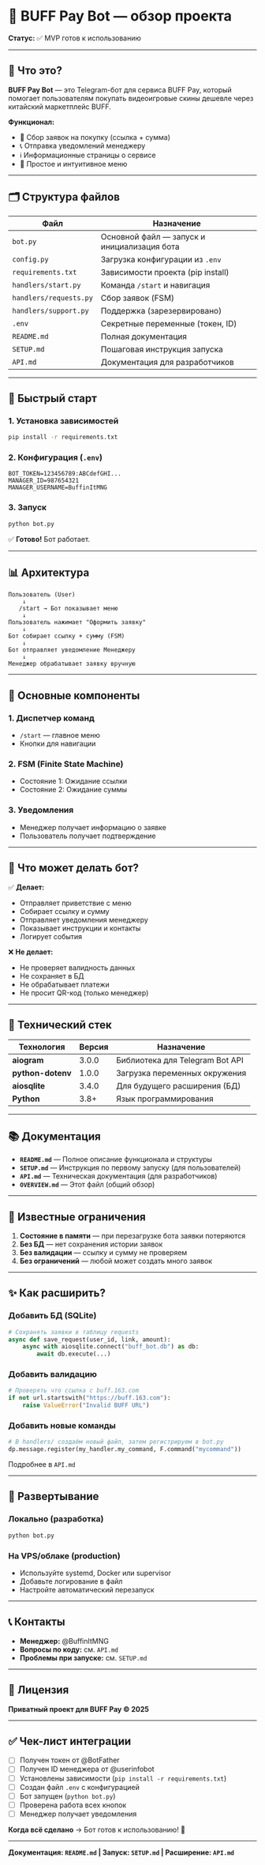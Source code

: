 # 💎 BUFF Pay Bot — обзор проекта

**Статус:** ✅ MVP готов к использованию

---

## 📌 Что это?

**BUFF Pay Bot** — это Telegram-бот для сервиса BUFF Pay, который помогает пользователям покупать видеоигровые скины дешевле через китайский маркетплейс BUFF.

**Функционал:**
- 📝 Сбор заявок на покупку (ссылка + сумма)
- 📞 Отправка уведомлений менеджеру
- ℹ️ Информационные страницы о сервисе
- 🎯 Простое и интуитивное меню

---

## 🗂️ Структура файлов

| Файл | Назначение |
|------|-----------|
| `bot.py` | Основной файл — запуск и инициализация бота |
| `config.py` | Загрузка конфигурации из `.env` |
| `requirements.txt` | Зависимости проекта (pip install) |
| `handlers/start.py` | Команда `/start` и навигация |
| `handlers/requests.py` | Сбор заявок (FSM) |
| `handlers/support.py` | Поддержка (зарезервировано) |
| `.env` | Секретные переменные (токен, ID) |
| `README.md` | Полная документация |
| `SETUP.md` | Пошаговая инструкция запуска |
| `API.md` | Документация для разработчиков |

---

## 🚀 Быстрый старт

### 1. Установка зависимостей
```bash
pip install -r requirements.txt
```

### 2. Конфигурация (`.env`)
```
BOT_TOKEN=123456789:ABCdefGHI...
MANAGER_ID=987654321
MANAGER_USERNAME=BuffinItMNG
```

### 3. Запуск
```bash
python bot.py
```

✅ **Готово!** Бот работает.

---

## 📊 Архитектура

```
Пользователь (User)
    ↓
   /start → Бот показывает меню
    ↓
Пользователь нажимает "Оформить заявку"
    ↓
Бот собирает ссылку + сумму (FSM)
    ↓
Бот отправляет уведомление Менеджеру
    ↓
Менеджер обрабатывает заявку вручную
```

---

## 🎯 Основные компоненты

### 1. **Диспетчер команд**
- `/start` — главное меню
- Кнопки для навигации

### 2. **FSM (Finite State Machine)**
- Состояние 1: Ожидание ссылки
- Состояние 2: Ожидание суммы

### 3. **Уведомления**
- Менеджер получает информацию о заявке
- Пользователь получает подтверждение

---

## 💼 Что может делать бот?

✅ **Делает:**
- Отправляет приветствие с меню
- Собирает ссылку и сумму
- Отправляет уведомления менеджеру
- Показывает инструкции и контакты
- Логирует события

❌ **Не делает:**
- Не проверяет валидность данных
- Не сохраняет в БД
- Не обрабатывает платежи
- Не просит QR-код (только менеджер)

---

## 🔧 Технический стек

| Технология | Версия | Назначение |
|-----------|--------|-----------|
| **aiogram** | 3.0.0 | Библиотека для Telegram Bot API |
| **python-dotenv** | 1.0.0 | Загрузка переменных окружения |
| **aiosqlite** | 3.4.0 | Для будущего расширения (БД) |
| **Python** | 3.8+ | Язык программирования |

---

## 📚 Документация

- **`README.md`** — Полное описание функционала и структуры
- **`SETUP.md`** — Инструкция по первому запуску (для пользователей)
- **`API.md`** — Техническая документация (для разработчиков)
- **`OVERVIEW.md`** — Этот файл (общий обзор)

---

## 🐛 Известные ограничения

1. **Состояние в памяти** — при перезагрузке бота заявки потеряются
2. **Без БД** — нет сохранения истории заявок
3. **Без валидации** — ссылку и сумму не проверяем
4. **Без ограничений** — любой может создать много заявок

---

## ✨ Как расширить?

### Добавить БД (SQLite)
```python
# Сохранять заявки в таблицу requests
async def save_request(user_id, link, amount):
    async with aiosqlite.connect("buff_bot.db") as db:
        await db.execute(...)
```

### Добавить валидацию
```python
# Проверять что ссылка с buff.163.com
if not url.startswith("https://buff.163.com"):
    raise ValueError("Invalid BUFF URL")
```

### Добавить новые команды
```python
# В handlers/ создаём новый файл, затем регистрируем в bot.py
dp.message.register(my_handler.my_command, F.command("mycommand"))
```

Подробнее в `API.md`

---

## 🚢 Развертывание

### Локально (разработка)
```bash
python bot.py
```

### На VPS/облаке (production)
- Используйте systemd, Docker или supervisor
- Добавьте логирование в файл
- Настройте автоматический перезапуск

---

## 📞 Контакты

- **Менеджер:** @BuffinItMNG
- **Вопросы по коду:** см. `API.md`
- **Проблемы при запуске:** см. `SETUP.md`

---

## 📝 Лицензия

**Приватный проект для BUFF Pay © 2025**

---

## ✅ Чек-лист интеграции

- [ ] Получен токен от @BotFather
- [ ] Получен ID менеджера от @userinfobot
- [ ] Установлены зависимости (`pip install -r requirements.txt`)
- [ ] Создан файл `.env` с конфигурацией
- [ ] Бот запущен (`python bot.py`)
- [ ] Проверена работа всех кнопок
- [ ] Менеджер получает уведомления

**Когда всё сделано** → Бот готов к использованию! 🎉

---

**Документация: `README.md` | Запуск: `SETUP.md` | Расширение: `API.md`**


